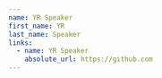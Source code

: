 ```yaml
---
name: YR Speaker
first_name: YR
last_name: Speaker
links:
  - name: YR Speaker
    absolute_url: https://github.com
---
```


